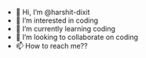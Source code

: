 - 👋 Hi, I’m @harshit-dixit
- 👀 I’m interested in coding
- 🌱 I’m currently learning coding
- 💞️ I’m looking to collaborate on coding
- 📫 How to reach me?? 

<!---
harshit-dixit/harshit-dixit is a ✨ special ✨ repository because its `README.md` (this file) appears on your GitHub profile.
You can click the Preview link to take a look at your changes.
--->
